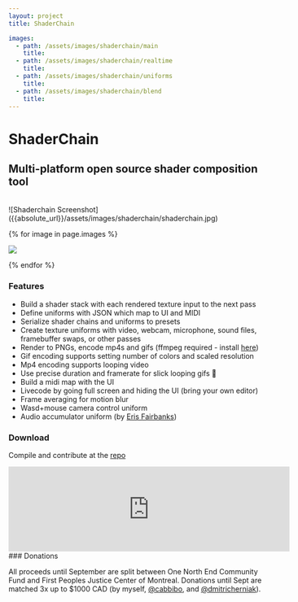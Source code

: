 ```yaml
---
layout: project
title: ShaderChain

images:
  - path: /assets/images/shaderchain/main
    title:
  - path: /assets/images/shaderchain/realtime
    title:
  - path: /assets/images/shaderchain/uniforms
    title:
  - path: /assets/images/shaderchain/blend
    title:
---
```


<head>
  <link rel="stylesheet" href="{{absolute_url}}/assets/css/video.css">
  <link href="{{absolute_url}}/assets/css/lightbox.min.css" rel="stylesheet" />
  <link rel="stylesheet" href="{{absolute_url}}/assets/css/gallery.css">
</head>

# ShaderChain
## Multi-platform open source shader composition tool  
<br>
![Shaderchain Screenshot]({{absolute_url}}/assets/images/shaderchain/shaderchain.jpg)

<div class="grid grid-cols-4 gap-4">

{% for image in page.images %}

  <a href="{{absolute_url}}{{image.path}}.gif" data-lightbox="gifs">
    <img src="{{absolute_url}}{{image.path}}_sm.gif"> 
  </a>

{% endfor %}

</div>

### Features
* Build a shader stack with each rendered texture input to the next pass
* Define uniforms with JSON which map to UI and MIDI
* Serialize shader chains and uniforms to presets
* Create texture uniforms with video, webcam, microphone, sound files, framebuffer swaps, or other passes
* Render to PNGs, encode mp4s and gifs (ffmpeg required - install [here](https://ffmpeg.org/download.html))
* Gif encoding supports setting number of colors and scaled resolution
* Mp4 encoding supports looping video
* Use precise duration and framerate for slick looping gifs 🤩
* Build a midi map with the UI
* Livecode by going full screen and hiding the UI (bring your own editor)
* Frame averaging for motion blur
* Wasd+mouse camera control uniform
* Audio accumulator uniform (by [Eris Fairbanks](http://twitter.com/sometimesmusic))

### Download
Compile and contribute at the [repo](https://git.sr.ht/~connorbell/ShaderChain)  

<iframe src="https://itch.io/embed/682991" width="552" height="167" frameborder="0"><a href="https://connorbell.itch.io/shaderchain">ShaderChain by connorbell</a></iframe>
<br>
### Donations

All proceeds until September are split between One North End Community Fund and First Peoples Justice Center of Montreal. Donations until Sept are matched 3x up to $1000 CAD (by myself, [@cabbibo](twitter.com/cabbibo), and [@dmitricherniak](http://instagram.com/dmitricherniak)).

<script src="{{absolute_url}}/assets/js/lightbox-plus-jquery.min.js"></script>
